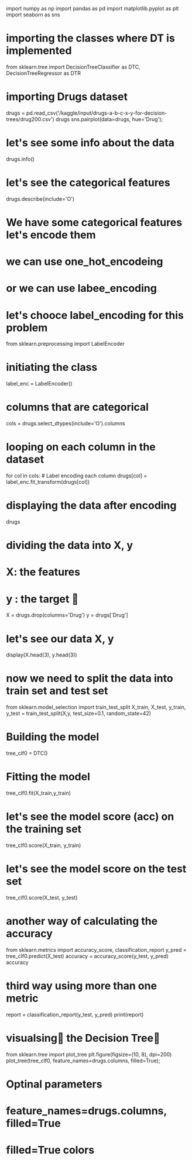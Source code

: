 import numpy as np
import pandas as pd
import matplotlib.pyplot as plt 
import seaborn as sns
# importing the classes where DT is implemented 
from sklearn.tree import DecisionTreeClassifier as DTC, DecisionTreeRegressor as DTR 
# importing Drugs dataset 
drugs = pd.read_csv('/kaggle/input/drugs-a-b-c-x-y-for-decision-trees/drug200.csv')
drugs
sns.pairplot(data=drugs, hue='Drug');
# let's see some info about the data 
drugs.info()
# let's see the categorical features
drugs.describe(include='O')
# We have some categorical features let's encode them 
# we can use one_hot_encodeing 
# or we can use labee_encoding 
# let's chooce label_encoding for this problem 
from sklearn.preprocessing import LabelEncoder

# initiating the class
label_enc = LabelEncoder()

# columns that are categorical 
cols = drugs.select_dtypes(include='O').columns
# looping on each column in the dataset
for col in cols:
    # Label encoding each column 
    drugs[col] = label_enc.fit_transform(drugs[col])

# displaying the data after encoding 
drugs
# dividing the data into X, y 
# X: the features 
# y : the target 🎯 
X = drugs.drop(columns='Drug')
y = drugs['Drug']
# let's see our data X, y
display(X.head(3), y.head(3))
# now we need to split the data into train set and test set
from sklearn.model_selection import train_test_split
X_train, X_test, y_train, y_test = train_test_split(X,y, test_size=0.1, random_state=42)
# Building the model 
tree_clf0 = DTC()
# Fitting the model
tree_clf0.fit(X_train,y_train)
# let's see the model score (acc) on the training set 
tree_clf0.score(X_train, y_train)
# let's see the model score on the test set
tree_clf0.score(X_test, y_test)
# another way of calculating the accuracy
from sklearn.metrics import accuracy_score, classification_report
y_pred = tree_clf0.predict(X_test)
accuracy = accuracy_score(y_test, y_pred)
accuracy
# third way using more than one metric 
report = classification_report(y_test, y_pred)
print(report)
# visualsing👀 the Decision Tree🌳 
from sklearn.tree import plot_tree
plt.figure(figsize=(10, 8), dpi=200)
plot_tree(tree_clf0, feature_names=drugs.columns, filled=True);
# Optinal parameters
# feature_names=drugs.columns, filled=True  
# filled=True  colors
